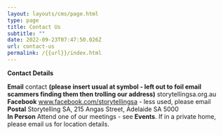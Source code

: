 ```yaml
---
layout: layouts/cms/page.html
type: page
title: Contact Us
subtitle: ""
date: 2022-09-23T07:47:50.026Z
url: contact-us
permalink: /{{url}}/index.html
---
```

**Contact Details**

**Email**  contact **(please insert usual at symbol  - left out to foil email scammers finding them then trolling our address)** storytellingsa.org.au\
**Facebook**  www.facebook.com/storytellingsa - less used, please email\
**Postal**  Storytelling SA, 215 Angas Street, Adelaide SA 5000\
**In Person** Attend one of our meetings - see **Events**. 
If in a private home, please email us for location details.